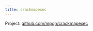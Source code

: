 ```yaml
---
title: crackmapexec
---
```


Project: [github.com/mpgn/crackmapexec](https://github.com/mpgn/crackmapexec)
